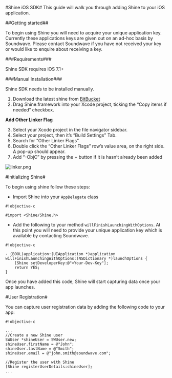 #Shine iOS SDK#
This guide will walk you through adding Shine to your iOS application.

##Getting started##

To begin using Shine you will need to acquire your unique application key. Currently these applications keys are given out on an ad-hoc basis by Soundwave. Please contact Soundwave if you have not received your key or would like to enquire about receiving a key.

###Requirements###

Shine SDK requires iOS 7.1+


###Manual Installation###

Shine SDK needs to be installed manually.

 1. Download the latest shine from [BitBucket](https://bitbucket.org/david_lynch/shine-ios/)
 2. Drag Shine.framework into your Xcode project, ticking the “Copy items if needed” checkbox.

**Add Other Linker Flag**

 3. Select your Xcode project in the file navigator sidebar.
 4. Select your project, then it’s “Build Settings" Tab.
 5. Search for “Other Linker Flags”.
 6. Double click the “Other Linker Flags” row’s value area, on the right side. A pop-up should appear.
 7. Add “-ObjC” by pressing the + button if it is hasn’t already been added

![linker.png](https://bitbucket.org/repo/KLGaee/images/906851690-linker.png)


#Initializing Shine#

To begin using shine follow these steps:

*  Import Shine into your `AppDelegate` class 
```
#!objective-c

#import <Shine/Shine.h>
```

* Add the following to your method `willFinishLaunchingWithOptions`. At this point you will need to provide your unique application key which is available by contacting Soundwave.

```
#!objective-c

- (BOOL)application:(UIApplication *)application willFinishLaunchingWithOptions:(NSDictionary *)launchOptions {
    [Shine setDeveloperKey:@"<Your-Dev-Key"];
    return YES;
}
```

Once you have added this code, Shine will start capturing data once your app launches.


#User Registration#

You can capture user registration data by adding the following code to your app:

```
#!objective-c

...
//Create a new Shine user
SWUser *shineUser = SWUser.new;
shineUser.firstName = @"John";
shineUser.lastName = @"Smith";
shineUser.email = @"john.smith@soundwave.com";

//Register the user with Shine
[Shine registerUserDetails:shineUser];
...
```